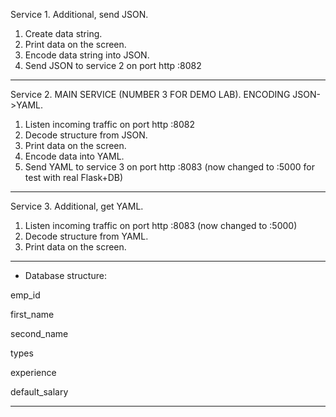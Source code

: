 Service 1. Additional, send JSON.
1. Create data string.
2. Print data on the screen.
2. Encode data string into JSON.
3. Send JSON to service 2 on port http :8082
_____________

Service 2. MAIN SERVICE (NUMBER 3 FOR DEMO LAB). ENCODING JSON->YAML.
1. Listen incoming traffic on port http :8082
2. Decode structure from JSON.
3. Print data on the screen.
4. Encode data into YAML.
5. Send YAML to service 3 on port http :8083 (now changed to :5000 for test with real Flask+DB)
_____________

Service 3. Additional, get YAML.
1. Listen incoming traffic on port http :8083 (now changed to :5000)
2. Decode structure from YAML.
3. Print data on the screen.
________

* Database structure:

emp_id

first_name

second_name

types

experience

default_salary
________
